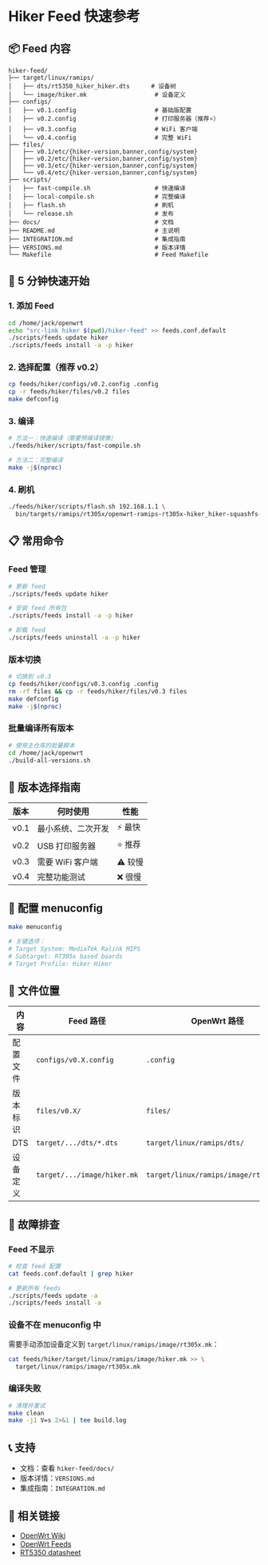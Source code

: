 # Hiker Feed 快速参考

## 📦 Feed 内容

```
hiker-feed/
├── target/linux/ramips/
│   ├── dts/rt5350_hiker_hiker.dts      # 设备树
│   └── image/hiker.mk                   # 设备定义
├── configs/
│   ├── v0.1.config                      # 基础版配置
│   ├── v0.2.config                      # 打印服务器（推荐⭐）
│   ├── v0.3.config                      # WiFi 客户端
│   └── v0.4.config                      # 完整 WiFi
├── files/
│   ├── v0.1/etc/{hiker-version,banner,config/system}
│   ├── v0.2/etc/{hiker-version,banner,config/system}
│   ├── v0.3/etc/{hiker-version,banner,config/system}
│   └── v0.4/etc/{hiker-version,banner,config/system}
├── scripts/
│   ├── fast-compile.sh                  # 快速编译
│   ├── local-compile.sh                 # 完整编译
│   ├── flash.sh                         # 刷机
│   └── release.sh                       # 发布
├── docs/                                # 文档
├── README.md                            # 主说明
├── INTEGRATION.md                       # 集成指南
├── VERSIONS.md                          # 版本详情
└── Makefile                             # Feed Makefile
```

## 🚀 5 分钟快速开始

### 1. 添加 Feed

```bash
cd /home/jack/openwrt
echo "src-link hiker $(pwd)/hiker-feed" >> feeds.conf.default
./scripts/feeds update hiker
./scripts/feeds install -a -p hiker
```

### 2. 选择配置（推荐 v0.2）

```bash
cp feeds/hiker/configs/v0.2.config .config
cp -r feeds/hiker/files/v0.2 files
make defconfig
```

### 3. 编译

```bash
# 方法一：快速编译（需要预编译镜像）
./feeds/hiker/scripts/fast-compile.sh

# 方法二：完整编译
make -j$(nproc)
```

### 4. 刷机

```bash
./feeds/hiker/scripts/flash.sh 192.168.1.1 \
  bin/targets/ramips/rt305x/openwrt-ramips-rt305x-hiker_hiker-squashfs-sysupgrade.bin
```

## 📋 常用命令

### Feed 管理

```bash
# 更新 feed
./scripts/feeds update hiker

# 安装 feed 所有包
./scripts/feeds install -a -p hiker

# 卸载 feed
./scripts/feeds uninstall -a -p hiker
```

### 版本切换

```bash
# 切换到 v0.3
cp feeds/hiker/configs/v0.3.config .config
rm -rf files && cp -r feeds/hiker/files/v0.3 files
make defconfig
make -j$(nproc)
```

### 批量编译所有版本

```bash
# 使用主仓库的批量脚本
cd /home/jack/openwrt
./build-all-versions.sh
```

## 🎯 版本选择指南

| 版本 | 何时使用 | 性能 |
|------|---------|------|
| v0.1 | 最小系统、二次开发 | ⚡ 最快 |
| v0.2 | USB 打印服务器 | ⭐ 推荐 |
| v0.3 | 需要 WiFi 客户端 | ⚠️ 较慢 |
| v0.4 | 完整功能测试 | ❌ 很慢 |

## 🔧 配置 menuconfig

```bash
make menuconfig

# 关键选项：
# Target System: MediaTek Ralink MIPS
# Subtarget: RT305x based boards
# Target Profile: Hiker Hiker
```

## 📁 文件位置

| 内容 | Feed 路径 | OpenWrt 路径 |
|------|-----------|-------------|
| 配置文件 | `configs/v0.X.config` | `.config` |
| 版本标识 | `files/v0.X/` | `files/` |
| DTS | `target/.../dts/*.dts` | `target/linux/ramips/dts/` |
| 设备定义 | `target/.../image/hiker.mk` | `target/linux/ramips/image/rt305x.mk` |

## 🐛 故障排查

### Feed 不显示

```bash
# 检查 feed 配置
cat feeds.conf.default | grep hiker

# 更新所有 feeds
./scripts/feeds update -a
./scripts/feeds install -a
```

### 设备不在 menuconfig 中

需要手动添加设备定义到 `target/linux/ramips/image/rt305x.mk`：

```bash
cat feeds/hiker/target/linux/ramips/image/hiker.mk >> \
  target/linux/ramips/image/rt305x.mk
```

### 编译失败

```bash
# 清理并重试
make clean
make -j1 V=s 2>&1 | tee build.log
```

## 📞 支持

- 文档：查看 `hiker-feed/docs/`
- 版本详情：`VERSIONS.md`
- 集成指南：`INTEGRATION.md`

## 🔗 相关链接

- [OpenWrt Wiki](https://openwrt.org/)
- [OpenWrt Feeds](https://openwrt.org/docs/guide-developer/feeds)
- [RT5350 datasheet](https://www.mediatek.com/products/home-networking/rt5350)

